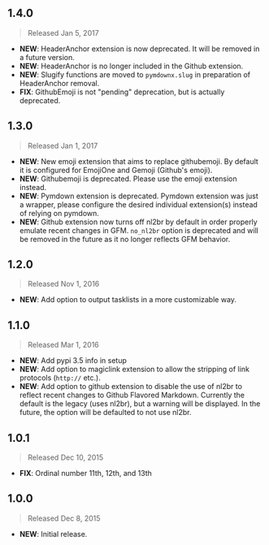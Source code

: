 ## 1.4.0
> Released Jan 5, 2017

- **NEW**: HeaderAnchor extension is now deprecated.  It will be removed in a future version.
- **NEW**: HeaderAnchor is no longer included in the Github extension.
- **NEW**: Slugify functions are moved to `pymdownx.slug` in preparation of HeaderAnchor removal.
- **FIX**: GithubEmoji is not "pending" deprecation, but is actually deprecated.

## 1.3.0
> Released Jan 1, 2017

- **NEW**: New emoji extension that aims to replace githubemoji.  By default it is configured for EmojiOne and Gemoji (Github's emoji).
- **NEW**: Githubemoji is deprecated. Please use the emoji extension instead.
- **NEW**: Pymdown extension is deprecated.  Pymdown extension was just a wrapper, please configure the desired individual extension(s) instead of relying on pymdown.
- **NEW**: Github extension now turns off nl2br by default in order properly emulate recent changes in GFM.  `no_nl2br` option is deprecated and will be removed in the future as it no longer reflects GFM behavior.

## 1.2.0
> Released Nov 1, 2016

- **NEW**: Add option to output tasklists in a more customizable way.

## 1.1.0
> Released Mar 1, 2016

- **NEW**: Add pypi 3.5 info in setup
- **NEW**: Add option to magiclink extension to allow the stripping of link protocols (`http://` etc.).
- **NEW**: Add option to github extension to disable the use of nl2br to reflect recent changes to Github Flavored Markdown.  Currently the default is the legacy (uses nl2br), but a warning will be displayed.  In the future, the option will be defaulted to not use nl2br.


## 1.0.1
> Released Dec 10, 2015

- **FIX**: Ordinal number 11th, 12th, and 13th

## 1.0.0
> Released Dec 8, 2015

- **NEW**: Initial release.
